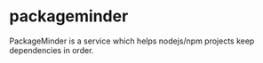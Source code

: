 # packageminder
PackageMinder is a service which helps nodejs/npm projects keep dependencies in order.
